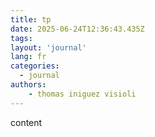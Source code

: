 ```yaml
---
title: tp
date: 2025-06-24T12:36:43.435Z
tags:
layout: 'journal'
lang: fr
categories: 
  - journal
authors:
    - thomas iniguez visioli
---
```

content 
